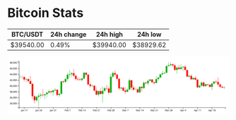 # Bitcoin Stats

BTC/USDT|24h change|24h high|24h low|
|---|---|---|---|
|$39540.00|0.49%|$39940.00|$38929.62|

<img src="./chart.svg">
